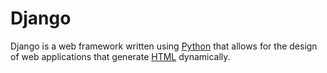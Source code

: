 # Django



Django is a web framework written using [Python](]/Python) that allows for the design of web applications that generate [HTML](/HTML) dynamically.
